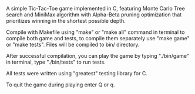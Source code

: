 A simple Tic-Tac-Toe game implemented in C, featuring Monte Carlo Tree search and MiniMax algorithm with Alpha-Beta pruning optimization that prioritizes winning in the shortest possible depth.

Compile with Makefile using "make" or "make all" command in terminal to compile both game and tests, to compile them separately use "make game" or "make tests". Files will be compiled to bin/ directory.

After successful compilation, you can play the game by typing "./bin/game" in terminal, type "./bin/tests" to run tests.

All tests were written using "greatest" testing library for C.

To quit the game during playing enter Q or q.
